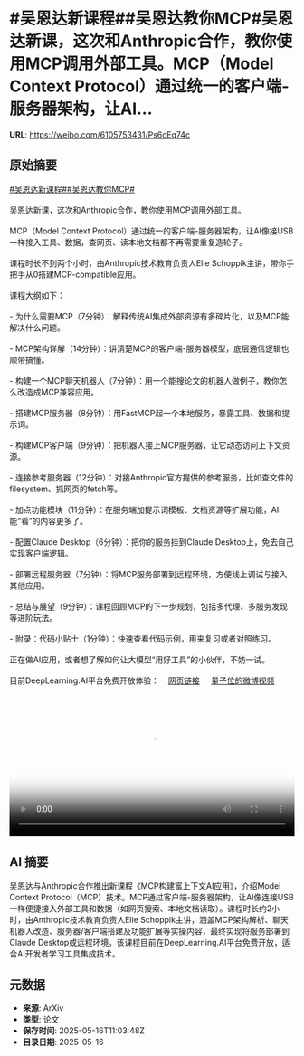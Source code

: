 # #吴恩达新课程##吴恩达教你MCP#吴恩达新课，这次和Anthropic合作，教你使用MCP调用外部工具。MCP（Model Context Protocol）通过统一的客户端-服务器架构，让AI...

**URL**: https://weibo.com/6105753431/Ps6cEq74c

## 原始摘要

<a href="https://m.weibo.cn/search?containerid=231522type%3D1%26t%3D10%26q%3D%23%E5%90%B4%E6%81%A9%E8%BE%BE%E6%96%B0%E8%AF%BE%E7%A8%8B%23&amp;extparam=%23%E5%90%B4%E6%81%A9%E8%BE%BE%E6%96%B0%E8%AF%BE%E7%A8%8B%23" data-hide=""><span class="surl-text">#吴恩达新课程#</span></a><a href="https://m.weibo.cn/search?containerid=231522type%3D1%26t%3D10%26q%3D%23%E5%90%B4%E6%81%A9%E8%BE%BE%E6%95%99%E4%BD%A0MCP%23&amp;extparam=%23%E5%90%B4%E6%81%A9%E8%BE%BE%E6%95%99%E4%BD%A0MCP%23" data-hide=""><span class="surl-text">#吴恩达教你MCP#</span></a><br><br>吴恩达新课，这次和Anthropic合作，教你使用MCP调用外部工具。<br><br>MCP（Model Context Protocol）通过统一的客户端-服务器架构，让AI像接USB一样接入工具、数据，查网页、读本地文档都不再需要重复造轮子。<br><br>课程时长不到两个小时，由Anthropic技术教育负责人Elie Schoppik主讲，带你手把手从0搭建MCP-compatible应用。<br><br>课程大纲如下：<br><br>- 为什么需要MCP（7分钟）：解释传统AI集成外部资源有多碎片化，以及MCP能解决什么问题。<br><br>- MCP架构详解（14分钟）：讲清楚MCP的客户端-服务器模型，底层通信逻辑也顺带搞懂。<br><br>- 构建一个MCP聊天机器人（7分钟）：用一个能搜论文的机器人做例子，教你怎么改造成MCP兼容应用。<br><br>- 搭建MCP服务器（8分钟）：用FastMCP起一个本地服务，暴露工具、数据和提示词。<br><br>- 构建MCP客户端（9分钟）：把机器人接上MCP服务器，让它动态访问上下文资源。<br><br>- 连接参考服务器（12分钟）：对接Anthropic官方提供的参考服务，比如查文件的filesystem、抓网页的fetch等。<br><br>- 加点功能模块（11分钟）：在服务端加提示词模板、文档资源等扩展功能，AI能“看”的内容更多了。<br><br>- 配置Claude Desktop（6分钟）：把你的服务挂到Claude Desktop上，免去自己实现客户端逻辑。<br><br>- 部署远程服务器（7分钟）：将MCP服务部署到远程环境，方便线上调试与接入其他应用。<br><br>- 总结与展望（9分钟）：课程回顾MCP的下一步规划，包括多代理、多服务发现等进阶玩法。<br><br>- 附录：代码小贴士（1分钟）：快速查看代码示例，用来复习或者对照练习。<br><br>正在做AI应用，或者想了解如何让大模型“用好工具”的小伙伴，不妨一试。<br><br>目前DeepLearning.AI平台免费开放体验：<a href="https://weibo.cn/sinaurl?u=https%3A%2F%2Fwww.deeplearning.ai%2Fshort-courses%2Fmcp-build-rich-context-ai-apps-with-anthropic%2F" data-hide=""><span class="url-icon"><img style="width: 1rem;height: 1rem" src="https://h5.sinaimg.cn/upload/2015/09/25/3/timeline_card_small_web_default.png" referrerpolicy="no-referrer"></span><span class="surl-text">网页链接</span></a> <a href="https://video.weibo.com/show?fid=1034:5166960149725200" data-hide=""><span class="url-icon"><img style="width: 1rem;height: 1rem" src="https://h5.sinaimg.cn/upload/2015/09/25/3/timeline_card_small_video_default.png" referrerpolicy="no-referrer"></span><span class="surl-text">量子位的微博视频</span></a><br clear="both"><div style="clear: both"></div><video controls="controls" poster="https://tvax1.sinaimg.cn/orj480/006Fd7o3ly1i1hfffeb5fj30zk0k0q47.jpg" style="width: 100%"><source src="https://f.video.weibocdn.com/o0/9aFkbQLclx08oi4xYVUY01041200D1BQ0E010.mp4?label=mp4_720p&amp;template=1280x720.25.0&amp;ori=0&amp;ps=1CwnkDw1GXwCQx&amp;Expires=1747396876&amp;ssig=qThrKqCB5v&amp;KID=unistore,video"><source src="https://f.video.weibocdn.com/o0/nAMmVJvdlx08oi4xnYEM01041200jkYo0E010.mp4?label=mp4_hd&amp;template=852x480.25.0&amp;ori=0&amp;ps=1CwnkDw1GXwCQx&amp;Expires=1747396876&amp;ssig=zIpowDZwwz&amp;KID=unistore,video"><source src="https://f.video.weibocdn.com/o0/BgLWm9LUlx08oi4wMFEA01041200cwaa0E010.mp4?label=mp4_ld&amp;template=640x360.25.0&amp;ori=0&amp;ps=1CwnkDw1GXwCQx&amp;Expires=1747396876&amp;ssig=VYFwxBSvPQ&amp;KID=unistore,video"><p>视频无法显示，请前往<a href="https://video.weibo.com/show?fid=1034%3A5166960149725200" target="_blank" rel="noopener noreferrer">微博视频</a>观看。</p></video>

## AI 摘要

吴恩达与Anthropic合作推出新课程《MCP构建富上下文AI应用》，介绍Model Context Protocol（MCP）技术。MCP通过客户端-服务器架构，让AI像连接USB一样便捷接入外部工具和数据（如网页搜索、本地文档读取）。课程时长约2小时，由Anthropic技术教育负责人Elie Schoppik主讲，涵盖MCP架构解析、聊天机器人改造、服务器/客户端搭建及功能扩展等实操内容，最终实现将服务部署到Claude Desktop或远程环境。该课程目前在DeepLearning.AI平台免费开放，适合AI开发者学习工具集成技术。

## 元数据

- **来源**: ArXiv
- **类型**: 论文
- **保存时间**: 2025-05-16T11:03:48Z
- **目录日期**: 2025-05-16
